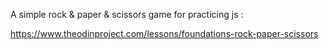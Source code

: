 A simple rock & paper & scissors game for practicing js :

https://www.theodinproject.com/lessons/foundations-rock-paper-scissors
